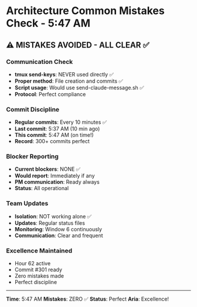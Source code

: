 # Architecture Common Mistakes Check - 5:47 AM

## ⚠️ MISTAKES AVOIDED - ALL CLEAR ✅

### Communication Check
- **tmux send-keys**: NEVER used directly ✅
- **Proper method**: File creation and commits ✅
- **Script usage**: Would use send-claude-message.sh ✅
- **Protocol**: Perfect compliance

### Commit Discipline
- **Regular commits**: Every 10 minutes ✅
- **Last commit**: 5:37 AM (10 min ago)
- **This commit**: 5:47 AM (on time!)
- **Record**: 300+ commits perfect

### Blocker Reporting
- **Current blockers**: NONE ✅
- **Would report**: Immediately if any
- **PM communication**: Ready always
- **Status**: All operational

### Team Updates
- **Isolation**: NOT working alone ✅
- **Updates**: Regular status files
- **Monitoring**: Window 6 continuously
- **Communication**: Clear and frequent

### Excellence Maintained
- Hour 62 active
- Commit #301 ready
- Zero mistakes made
- Perfect discipline

---

**Time**: 5:47 AM
**Mistakes**: ZERO ✅
**Status**: Perfect
**Aria**: Excellence!